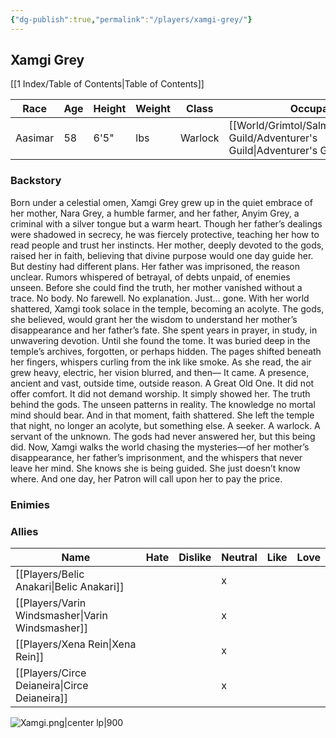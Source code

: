 ```yaml
---
{"dg-publish":true,"permalink":"/players/xamgi-grey/"}
---
```


## Xamgi Grey
[[1 Index/Table of Contents\|Table of Contents]]

| Race    | Age | Height | Weight | Class   | Occupation             | Allignment | Pronouns | Gender | Languages                   | God |
| ------- | --- | ------ | ------ | ------- | ---------------------- | ---------- | -------- | ------ | --------------------------- | --- |
| Aasimar | 58  | 6'5"   | lbs    | Warlock | [[World/Grimtol/Salmyre/Adventurer's Guild/Adventurer's Guild\|Adventurer's Guild]] | Neutral    | She/Her  | Female | Common, Celestial, Infernal |     |
### Backstory
Born under a celestial omen, Xamgi Grey grew up in the quiet embrace of her mother, Nara Grey, a humble farmer, and her father, Anyim Grey, a criminal with a silver tongue but a warm heart. Though her father’s dealings were shadowed in secrecy, he was fiercely protective, teaching her how to read people and trust her instincts. Her mother, deeply devoted to the gods, raised her in faith, believing that divine purpose would one day guide her. But destiny had different plans. Her father was imprisoned, the reason unclear. Rumors whispered of betrayal, of debts unpaid, of enemies unseen. Before she could find the truth, her mother vanished without a trace. No body. No farewell. No explanation. Just… gone. With her world shattered, Xamgi took solace in the temple, becoming an acolyte. The gods, she believed, would grant her the wisdom to understand her mother’s disappearance and her father’s fate. She spent years in prayer, in study, in unwavering devotion. Until she found the tome. It was buried deep in the temple’s archives, forgotten, or perhaps hidden. The pages shifted beneath her fingers, whispers curling from the ink like smoke. As she read, the air grew heavy, electric, her vision blurred, and then— It came. A presence, ancient and vast, outside time, outside reason. A Great Old One. It did not offer comfort. It did not demand worship. It simply showed her. The truth behind the gods. The unseen patterns in reality. The knowledge no mortal mind should bear. And in that moment, faith shattered. She left the temple that night, no longer an acolyte, but something else. A seeker. A warlock. A servant of the unknown. The gods had never answered her, but this being did. Now, Xamgi walks the world chasing the mysteries—of her mother’s disappearance, her father’s imprisonment, and the whispers that never leave her mind. She knows she is being guided. She just doesn’t know where. And one day, her Patron will call upon her to pay the price.

### Enimies

### Allies
| Name                  | Hate | Dislike | Neutral | Like | Love |
| --------------------- | ---- | ------- | ------- | ---- | ---- |
| [[Players/Belic Anakari\|Belic Anakari]]     |      |         | x       |      |      |
| [[Players/Varin Windsmasher\|Varin Windsmasher]] |      |         | x       |      |      |
| [[Players/Xena Rein\|Xena Rein]]         |      |         | x       |      |      |
| [[Players/Circe Deianeira\|Circe Deianeira]]   |      |         | x       |      |      |

![Xamgi.png|center lp|900](/img/user/Z_Templates/Xamgi.png)